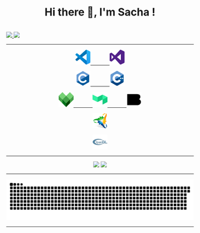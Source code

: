 <div align="center">
  <h1>Hi there 👋, I'm Sacha !</h1>
</div>

<br>
<div>
  <a href="https://github.com/0-Sacha">
  <img height="180em" src="https://github-readme-stats.vercel.app/api?username=0-Sacha&show_icons=true&theme=dracula&include_all_commits=true"/>
  <img height="180em" src="https://github-readme-stats.vercel.app/api/top-langs/?username=0-Sacha&hide=css,html,javascript&layout=compact&langs_count=7&theme=dracula&show_icons=true"/>
</p>
</div>

---

<p align="center">
  <img alt="C" height="40" src="https://raw.githubusercontent.com/devicons/devicon/master/icons/vscode/vscode-original.svg"> &nbsp; &nbsp; &nbsp; &nbsp; &nbsp; &nbsp;
  <img alt="C++" height="40" src="https://raw.githubusercontent.com/devicons/devicon/master/icons/visualstudio/visualstudio-plain.svg">
</p>

<p></p>

<p align="center">
  <img alt="C" height="40" src="https://raw.githubusercontent.com/devicons/devicon/master/icons/c/c-original.svg"> &nbsp; &nbsp; &nbsp; &nbsp; &nbsp; &nbsp;
  <img alt="C++" height="40" src="https://raw.githubusercontent.com/devicons/devicon/master/icons/cplusplus/cplusplus-original.svg">
</p>

<p></p>

<p align="center">
  <img alt="Bazel" height="40" src="Assets/bazel.svg"> &nbsp; &nbsp; &nbsp; &nbsp; &nbsp; &nbsp;
  <img alt="Buildkite" height="40" src="Assets/buildkite.svg"> &nbsp; &nbsp; &nbsp; &nbsp; &nbsp; &nbsp;
  <img alt="BuildBuddy" height="40" src="Assets/buildbuddy.svg">
</p>

<p></p>

<p align="center">
  <img alt="Premake" height="40" src="Assets/premake.png">
</p>

<p></p>

<p align="center">
  <img alt="OpenGL" height="40" src="https://raw.githubusercontent.com/devicons/devicon/master/icons/opengl/opengl-original.svg">
</p>

---

<p align="center">
  <a href="https://github.com/0-Sacha" target="_blank"><img src="https://img.shields.io/badge/-GitHub-%23333?style=for-the-badge&logo=github&logoColor=white" target="_blank"></a>
  <a href="https://www.linkedin.com/in/sacha-bellier/" target="_blank"><img src="https://img.shields.io/badge/-LinkedIn-%230077B5?style=for-the-badge&logo=linkedin&logoColor=white" target="_blank"></a>
</p>

---
  
![github contribution grid snake animation](https://raw.githubusercontent.com/0-Sacha/0-Sacha/snake/github-contribution-grid-snake.svg)

---
